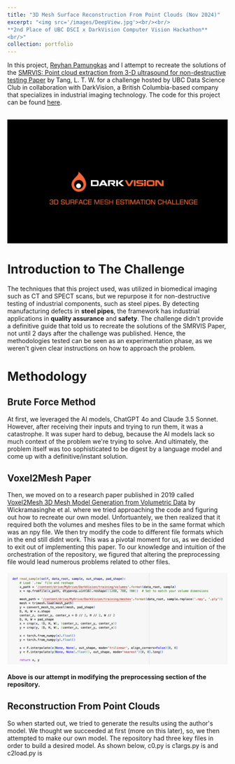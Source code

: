 ```yaml
---
title: "3D Mesh Surface Reconstruction From Point Clouds (Nov 2024)"
excerpt: "<img src='/images/DeepView.jpg'><br/><br/>
**2nd Place of UBC DSCI x DarkVision Computer Vision Hackathon**
<br/>"
collection: portfolio
---
```


In this project, [Reyhan Pamungkas](https://github.com/adhgn) and I attempt to recreate the solutions of the [SMRVIS: Point cloud extraction from 3-D ultrasound for non-destructive testing Paper](https://www.researchgate.net/publication/371414251_SMRVIS_Point_cloud_extraction_from_3-D_ultrasound_for_non-destructive_testing) by Tang, L. T. W. for a challenge hosted by UBC Data Science Club in collaboration with DarkVision, a British Columbia-based company that specializes in industrial imaging technology. The code for this project can be found [here](https://github.com/ShawnGabriel/3D-Mesh-Reconstruction-From-Point-Clouds).

<br/><img src='/images/DarkVision.png'>

Introduction to The Challenge
=======
The techniques that this project used, was utilized in biomedical imaging such as CT and SPECT scans, but we repurpose it for non-destructive testing of industrial components, such as steel pipes. By detecting manufacturing defects in **steel pipes**, the framework has industrial applications in **quality assurance** and **safety**. The challenge didn't provide a definitive guide that told us to recreate the solutions of the SMRVIS Paper, not until 2 days after the challenge was published. Hence, the methodologies tested can be seen as an experimentation phase, as we weren't given clear instructions on how to approach the problem.

Methodology
======

Brute Force Method
------
At first, we leveraged the AI models, ChatGPT 4o and Claude 3.5 Sonnet. However, after receiving their inputs and trying to run them, it was a catastrophe. It was super hard to debug, because the AI models lack so much context of the problem we're trying to solve. And ultimately, the problem itself was too sophisticated to be digest by a language model and come up with a definitive/instant solution.

Voxel2Mesh Paper
------
Then, we moved on to a research paper published in 2019 called [Voxel2Mesh 3D Mesh Model Generation from Volumetric Data](https://arxiv.org/abs/1912.03681) by Wickramasinghe et al. where we tried approaching the code and figuring out how to recreate our own model. Unfortuantely, we then realized that it required both the volumes and meshes files to be in the same format which was an npy file. We then try modify the code to different file formats which in the end still didnt work. This was a pivotal moment for us, as we decided to exit out of implementing this paper. To our knowledge and intuition of the orchestration of the repository, we figured that altering the preprocessing file would lead numerous problems related to other files. 
<br/>
<br/>
<img src='/images/Attempt.png'>
<br/>
<br/>
**Above is our attempt in modifying the preprocessing section of the repository.**

Reconstruction From Point Clouds
------
So when started out, we tried to generate the results using the author's model. We thought we succeeded at first (more on this later), so, we then attempted to make our own model.  The repository had three key files in order to build a desired model. As shown below, c0.py is c1args.py is and c2load.py is 
